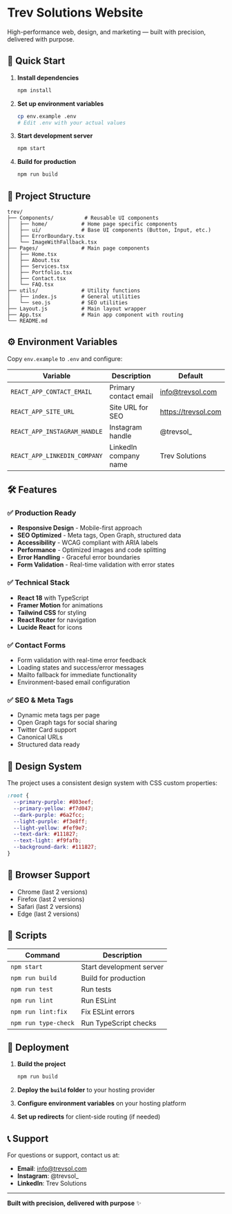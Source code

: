 # Trev Solutions Website

High-performance web, design, and marketing — built with precision, delivered with purpose.

## 🚀 Quick Start

1. **Install dependencies**
   ```bash
   npm install
   ```

2. **Set up environment variables**
   ```bash
   cp env.example .env
   # Edit .env with your actual values
   ```

3. **Start development server**
   ```bash
   npm start
   ```

4. **Build for production**
   ```bash
   npm run build
   ```

## 📁 Project Structure

```
trev/
├── Components/          # Reusable UI components
│   ├── home/           # Home page specific components
│   ├── ui/             # Base UI components (Button, Input, etc.)
│   ├── ErrorBoundary.tsx
│   └── ImageWithFallback.tsx
├── Pages/              # Main page components
│   ├── Home.tsx
│   ├── About.tsx
│   ├── Services.tsx
│   ├── Portfolio.tsx
│   ├── Contact.tsx
│   └── FAQ.tsx
├── utils/              # Utility functions
│   ├── index.js        # General utilities
│   └── seo.js          # SEO utilities
├── Layout.js           # Main layout wrapper
├── App.tsx             # Main app component with routing
└── README.md
```

## ⚙️ Environment Variables

Copy `env.example` to `.env` and configure:

| Variable | Description | Default |
|----------|-------------|---------|
| `REACT_APP_CONTACT_EMAIL` | Primary contact email | info@trevsol.com |
| `REACT_APP_SITE_URL` | Site URL for SEO | https://trevsol.com |
| `REACT_APP_INSTAGRAM_HANDLE` | Instagram handle | @trevsol_ |
| `REACT_APP_LINKEDIN_COMPANY` | LinkedIn company name | Trev Solutions |

## 🛠️ Features

### ✅ Production Ready
- **Responsive Design** - Mobile-first approach
- **SEO Optimized** - Meta tags, Open Graph, structured data
- **Accessibility** - WCAG compliant with ARIA labels
- **Performance** - Optimized images and code splitting
- **Error Handling** - Graceful error boundaries
- **Form Validation** - Real-time validation with error states

### ✅ Technical Stack
- **React 18** with TypeScript
- **Framer Motion** for animations
- **Tailwind CSS** for styling
- **React Router** for navigation
- **Lucide React** for icons

### ✅ Contact Forms
- Form validation with real-time error feedback
- Loading states and success/error messages
- Mailto fallback for immediate functionality
- Environment-based email configuration

### ✅ SEO & Meta Tags
- Dynamic meta tags per page
- Open Graph tags for social sharing
- Twitter Card support
- Canonical URLs
- Structured data ready

## 🎨 Design System

The project uses a consistent design system with CSS custom properties:

```css
:root {
  --primary-purple: #803eef;
  --primary-yellow: #f7d047;
  --dark-purple: #6a2fcc;
  --light-purple: #f3e8ff;
  --light-yellow: #fef9e7;
  --text-dark: #111827;
  --text-light: #f9fafb;
  --background-dark: #111827;
}
```

## 📱 Browser Support

- Chrome (last 2 versions)
- Firefox (last 2 versions)
- Safari (last 2 versions)
- Edge (last 2 versions)

## 🔧 Scripts

| Command | Description |
|---------|-------------|
| `npm start` | Start development server |
| `npm run build` | Build for production |
| `npm run test` | Run tests |
| `npm run lint` | Run ESLint |
| `npm run lint:fix` | Fix ESLint errors |
| `npm run type-check` | Run TypeScript checks |

## 🚀 Deployment

1. **Build the project**
   ```bash
   npm run build
   ```

2. **Deploy the `build` folder** to your hosting provider

3. **Configure environment variables** on your hosting platform

4. **Set up redirects** for client-side routing (if needed)

## 📞 Support

For questions or support, contact us at:
- **Email**: info@trevsol.com
- **Instagram**: @trevsol_
- **LinkedIn**: Trev Solutions

---

**Built with precision, delivered with purpose** ✨